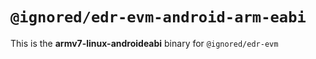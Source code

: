 # `@ignored/edr-evm-android-arm-eabi`

This is the **armv7-linux-androideabi** binary for `@ignored/edr-evm`
